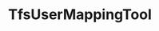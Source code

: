 ---
optionsClassName: TfsUserMappingToolOptions
optionsClassFullName: MigrationTools.Tools.TfsUserMappingToolOptions
configurationSamples:
- name: default
  description: 
  code: >-
    {
      "MigrationTools": {
        "CommonTools": {
          "TfsUserMappingTool": {
            "Enabled": "False",
            "IdentityFieldsToCheck": {
              "0": "System.AssignedTo",
              "1": "System.ChangedBy",
              "2": "System.CreatedBy",
              "3": "Microsoft.VSTS.Common.ActivatedBy",
              "4": "Microsoft.VSTS.Common.ResolvedBy",
              "5": "Microsoft.VSTS.Common.ClosedBy"
            },
            "UserMappingFile": "C:\\temp\\userExport.json"
          }
        }
      }
    }
  sampleFor: MigrationTools.Tools.TfsUserMappingToolOptions
- name: Classic
  description: 
  code: >-
    {
      "$type": "TfsUserMappingToolOptions",
      "IdentityFieldsToCheck": [
        "System.AssignedTo",
        "System.ChangedBy",
        "System.CreatedBy",
        "Microsoft.VSTS.Common.ActivatedBy",
        "Microsoft.VSTS.Common.ResolvedBy",
        "Microsoft.VSTS.Common.ClosedBy"
      ],
      "UserMappingFile": "C:\\temp\\userExport.json",
      "Enabled": false
    }
  sampleFor: MigrationTools.Tools.TfsUserMappingToolOptions
description: The TfsUserMappingTool is used to map users from the source to the target system. Run it with the ExportUsersForMappingContext to create a mapping file then with WorkItemMigrationContext to use the mapping file to update the users in the target system as you migrate the work items.
className: TfsUserMappingTool
typeName: Tools
architecture: v1
options:
- parameterName: Enabled
  type: Boolean
  description: missng XML code comments
  defaultValue: missng XML code comments
- parameterName: IdentityFieldsToCheck
  type: List
  description: This is a list of the Identiy fields in the Source to check for user mapping purposes. You should list all identiy fields that you wan to map.
  defaultValue: missng XML code comments
- parameterName: UserMappingFile
  type: String
  description: This is the file that will be used to export or import the user mappings. Use the ExportUsersForMapping processor to create the file.
  defaultValue: missng XML code comments
status: missng XML code comments
processingTarget: missng XML code comments
classFile: /src/MigrationTools.Clients.AzureDevops.ObjectModel/Tools/TfsUserMappingTool.cs
optionsClassFile: /src/MigrationTools.Clients.AzureDevops.ObjectModel/Tools/TfsUserMappingToolOptions.cs

redirectFrom:
- /Reference/v1/Tools/TfsUserMappingToolOptions/
layout: reference
toc: true
permalink: /Reference/Tools/TfsUserMappingTool/
title: TfsUserMappingTool
categories:
- Tools
- v1
topics:
- topic: notes
  path: /Tools/TfsUserMappingTool-notes.md
  exists: false
  markdown: ''
- topic: introduction
  path: /Tools/TfsUserMappingTool-introduction.md
  exists: false
  markdown: ''

---